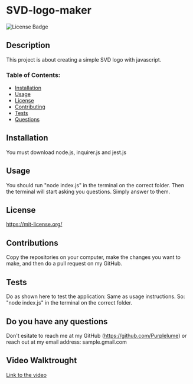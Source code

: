 # SVD-logo-maker 

![License Badge](https://shields.io/badge/license-MIT-blue)

## Description
This project is about creating a simple SVD logo with javascript.

### Table of Contents:
* [Installation](#installation)
* [Usage](#usage)
* [License](#license)
* [Contributing](#contributions)
* [Tests](#tests)
* [Questions](#do-you-have-any-questions)

## Installation  
You must download node.js, inquirer.js and jest.js

## Usage
You should run "node index.js" in the terminal on the correct folder. Then the terminal will start asking you questions. Simply answer to them.

## License
https://mit-license.org/

## Contributions
Copy the repositories on your computer, make the changes you want to make, and then do a pull request on my GitHub.

## Tests
Do as shown here to test the application:
Same as usage instructions. So: "node index.js" in the terminal on the correct folder.

## Do you have any questions
Don't esitate to reach me at my GitHub (https://github.com/Purplelume) or reach out at my email address: sample.gmail.com

## Video Walktrought
[Link to the video](https://drive.google.com/file/d/1HqnI-FNCR1hKD7nYlJNygxgcH174OWRK/view)